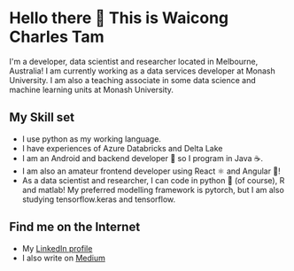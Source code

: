 # Hello there 👋 This is Waicong Charles Tam

I'm a developer, data scientist and researcher located in Melbourne, Australia! I am currently working as a data services developer at Monash University. I am also a teaching associate in some data science and machine learning units at Monash University.

## My Skill set
 - I use python as my working language.
 - I have experiences of Azure Databricks and Delta Lake
 - I am an Android and backend developer 📱 so I program in Java ☕️.
 - I am also an amateur frontend developer using React ⚛️ and Angular 🦌!
 - As a data scientist and researcher, I can code in python 🐍 (of course), R and matlab! My preferred modelling framework is pytorch, but I am also studying tensorflow.keras and tensorflow. 

## Find me on the Internet
 - My [LinkedIn profile](https://www.linkedin.com/in/weicong-tan-571861126/)
 - I also write on [Medium](https://medium.com/@waicongtam)

<!--
**WaicongTam/WaicongTam** is a ✨ _special_ ✨ repository because its `README.md` (this file) appears on your GitHub profile.

Here are some ideas to get you started:

- 🔭 I’m currently working on ...
- 🌱 I’m currently learning ...
- 👯 I’m looking to collaborate on ...
- 🤔 I’m looking for help with ...
- 💬 Ask me about ...
- 📫 How to reach me: ...
- 😄 Pronouns: ...
- ⚡ Fun fact: ...
-->
